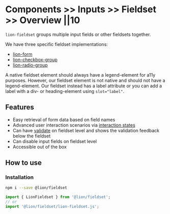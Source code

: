 # Components >> Inputs >> Fieldset >> Overview ||10

`lion-fieldset` groups multiple input fields or other fieldsets together.

We have three specific fieldset implementations:

- [lion-form](?path=/docs/forms-form-overview--main)
- [lion-checkbox-group](?path=/docs/forms-checkbox-group--main)
- [lion-radio-group](?path=/docs/forms-radio-group--main)

A native fieldset element should always have a legend-element for a11y purposes.
However, our fieldset element is not native and should not have a legend-element.
Our fieldset instead has a label attribute or you can add a label with a div- or heading-element using `slot="label"`.

## Features

- Easy retrieval of form data based on field names
- Advanced user interaction scenarios via [interaction states](?path=/docs/forms-system-interaction-states--interaction-states)
- Can have [validate](?path=/docs/forms-validation-overview--main#validate) on fieldset level and shows the validation feedback below the fieldset
- Can disable input fields on fieldset level
- Accessible out of the box

## How to use

### Installation

```bash
npm i --save @lion/fieldset
```

```js
import { LionFieldset } from '@lion/fieldset';
// or
import '@lion/fieldset/lion-fieldset.js';
```
